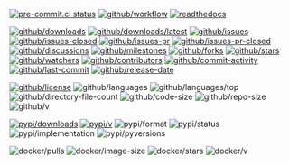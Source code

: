 [![pre-commit.ci status](https://results.pre-commit.ci/badge/github/%GITHUB_USER%/%DIR%/main.svg)](https://results.pre-commit.ci/latest/github/%GITHUB_USER%/%DIR%/main)
[![github/workflow](https://github.com/%GITHUB_USER%/%DIR%/actions/workflows/main.yml/badge.svg)](https://github.com/%GITHUB_USER%/%DIR%/actions)
[![readthedocs](https://shields.io/readthedocs/%DIR%)](https://%DIR%.readthedocs.io)

[![github/downloads](https://shields.io/github/downloads/%GITHUB_USER%/%DIR%/total)](https://github.com/%GITHUB_USER%/%DIR%/releases)
[![github/downloads/latest](https://shields.io/github/downloads/%GITHUB_USER%/%DIR%/latest/total)](https://github.com/%GITHUB_USER%/%DIR%/releases/latest)
[![github/issues](https://shields.io/github/issues/%GITHUB_USER%/%DIR%)](https://github.com/%GITHUB_USER%/%DIR%/issues)
[![github/issues-closed](https://shields.io/github/issues-closed/%GITHUB_USER%/%DIR%)](https://github.com/%GITHUB_USER%/%DIR%/issues?q=is%3Aissue+is%3Aclosed)
[![github/issues-pr](https://shields.io/github/issues-pr/%GITHUB_USER%/%DIR%)](https://github.com/%GITHUB_USER%/%DIR%/pulls)
[![github/issues-pr-closed](https://shields.io/github/issues-pr-closed/%GITHUB_USER%/%DIR%)](https://github.com/%GITHUB_USER%/%DIR%/pulls?q=is%3Apr+is%3Aclosed)
[![github/discussions](https://shields.io/github/discussions/%GITHUB_USER%/%DIR%)](https://github.com/%GITHUB_USER%/%DIR%/discussions)
[![github/milestones](https://shields.io/github/milestones/all/%GITHUB_USER%/%DIR%)](https://github.com/%GITHUB_USER%/%DIR%/milestones)
[![github/forks](https://shields.io/github/forks/%GITHUB_USER%/%DIR%)](https://github.com/%GITHUB_USER%/%DIR%/network/members)
[![github/stars](https://shields.io/github/stars/%GITHUB_USER%/%DIR%)](https://github.com/%GITHUB_USER%/%DIR%/stargazers)
[![github/watchers](https://shields.io/github/watchers/%GITHUB_USER%/%DIR%)](https://github.com/%GITHUB_USER%/%DIR%/watchers)
[![github/contributors](https://shields.io/github/contributors/%GITHUB_USER%/%DIR%)](https://github.com/%GITHUB_USER%/%DIR%/graphs/contributors)
[![github/commit-activity](https://shields.io/github/commit-activity/w/%GITHUB_USER%/%DIR%)](https://github.com/%GITHUB_USER%/%DIR%/graphs/commit-activity)
[![github/last-commit](https://shields.io/github/last-commit/%GITHUB_USER%/%DIR%)](https://github.com/%GITHUB_USER%/%DIR%/commits)
[![github/release-date](https://shields.io/github/release-date/%GITHUB_USER%/%DIR%)](https://github.com/%GITHUB_USER%/%DIR%/releases/latest)

[![github/license](https://shields.io/github/license/%GITHUB_USER%/%DIR%)](https://github.com/%GITHUB_USER%/%DIR%/blob/master/LICENSE)
![github/languages](https://shields.io/github/languages/count/%GITHUB_USER%/%DIR%)
![github/languages/top](https://shields.io/github/languages/top/%GITHUB_USER%/%DIR%)
![github/directory-file-count](https://shields.io/github/directory-file-count/%GITHUB_USER%/%DIR%)
![github/code-size](https://shields.io/github/languages/code-size/%GITHUB_USER%/%DIR%)
![github/repo-size](https://shields.io/github/repo-size/%GITHUB_USER%/%DIR%)
![github/v](https://shields.io/github/v/release/%GITHUB_USER%/%DIR%)

[![pypi/downloads](https://shields.io/pypi/dd/%DIR%)](https://pypi.org/project/%DIR%/0.0.2/#files)
[![pypi/v](https://shields.io/pypi/v/%DIR%)](https://pypi.org/project/%DIR%)
![pypi/format](https://shields.io/pypi/format/%DIR%)
![pypi/status](https://shields.io/pypi/status/%DIR%)
![pypi/implementation](https://shields.io/pypi/implementation/%DIR%)
![pypi/pyversions](https://shields.io/pypi/pyversions/%DIR%)

![docker/pulls](https://img.shields.io/docker/pulls/%DOCKERHUB_USER%/%DIR%)
![docker/image-size](https://img.shields.io/docker/image-size/%DOCKERHUB_USER%/%DIR%)
![docker/stars](https://img.shields.io/docker/stars/%DOCKERHUB_USER%/%DIR%)
![docker/v](https://img.shields.io/docker/v/%DOCKERHUB_USER%/%DIR%)

<!-- mdformat-toc start --slug=github --no-anchors --maxlevel=6 --minlevel=2 -->

<!-- mdformat-toc end -->
